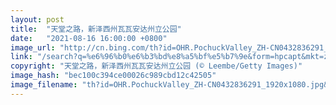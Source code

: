 ```yaml
---
layout: post
title:  "天堂之路，新泽西州瓦瓦安达州立公园"
date:   "2021-08-16 16:00:00 +0800"
image_url: "http://cn.bing.com/th?id=OHR.PochuckValley_ZH-CN0432836291_1920x1080.jpg&rf=LaDigue_1920x1080.jpg&pid=hp"
link: "/search?q=%e6%96%b0%e6%b3%bd%e8%a5%bf%e5%b7%9e&form=hpcapt&mkt=zh-cn"
copyright: "天堂之路，新泽西州瓦瓦安达州立公园 (© Leembe/Getty Images)"
image_hash: "bec100c394ce00026c989cbd12c42505"
image_filename: "th?id=OHR.PochuckValley_ZH-CN0432836291_1920x1080.jpg&rf=LaDigue_1920x1080.jpg&pid=hp"
---
```

